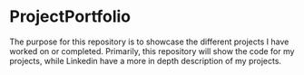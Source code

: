 # ProjectPortfolio
The purpose for this repository is to showcase the different projects I have worked on or completed. Primarily, this repository will show the code for my projects, while Linkedin have a more in depth description of my projects.

